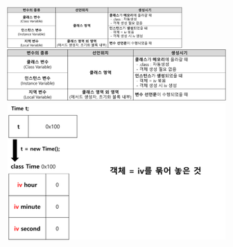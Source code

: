 <img src = "assets/built/postsImages/TheCornerstoneOfJava/2021-06-14-6cornerstoneJava7/img.png" width="80%" align="left"><br/>
![img.png](img.png)
![img_1.png](img_1.png)